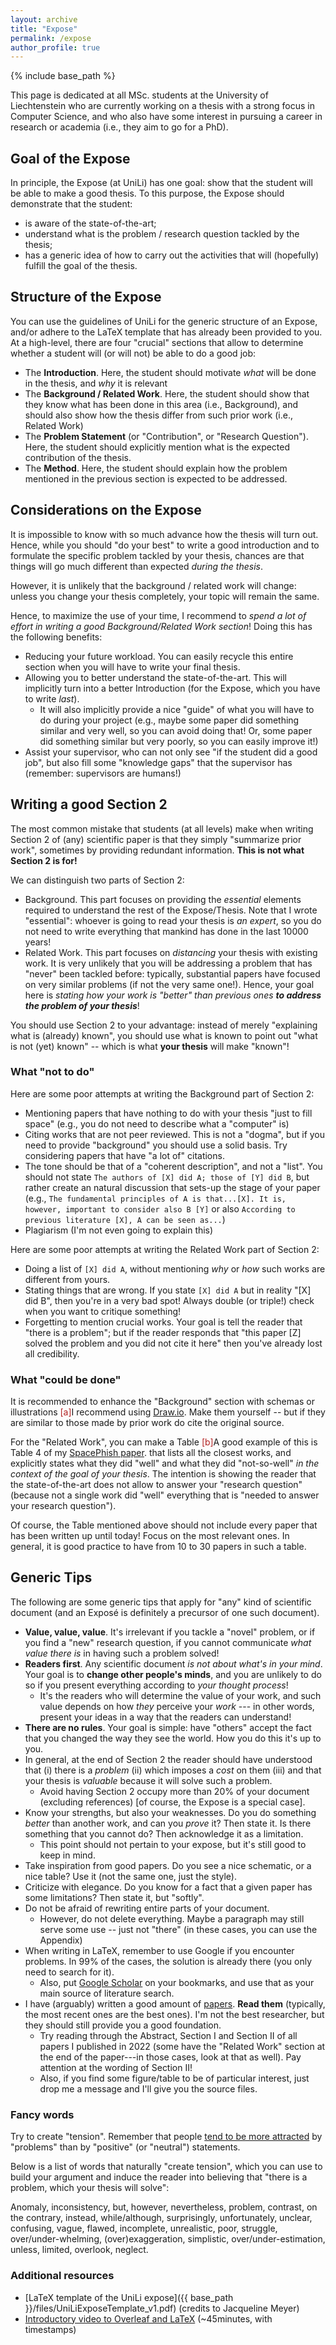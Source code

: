 ```yaml
---
layout: archive
title: "Expose"
permalink: /expose
author_profile: true
---
```


{% include base_path %}

This page is dedicated at all MSc. students at the University of Liechtenstein who are currently working on a thesis with a strong focus in Computer Science, and who also have some interest in pursuing a career in research or academia (i.e., they aim to go for a PhD). 

## Goal of the Expose
In principle, the Expose (at UniLi) has one goal: show that the student will be able to make a good thesis. To this purpose, the Expose should demonstrate that the student:
* is aware of the state-of-the-art;
* understand what is the problem / research question tackled by the thesis;
* has a generic idea of how to carry out the activities that will (hopefully) fulfill the goal of the thesis.

## Structure of the Expose
You can use the guidelines of UniLi for the generic structure of an Expose, and/or adhere to the LaTeX template that has already been provided to you. At a high-level, there are four "crucial" sections that allow to determine whether a student will (or will not) be able to do a good job:
* The **Introduction**. Here, the student should motivate *what* will be done in the thesis, and *why* it is relevant
* The **Background / Related Work**. Here, the student should show that they know what has been done in this area (i.e., Background), and should also show how the thesis differ from such prior work (i.e., Related Work)
* The **Problem Statement** (or "Contribution", or "Research Question"). Here, the student should explicitly mention what is the expected contribution of the thesis.
* The **Method**. Here, the student should explain how the problem mentioned in the previous section is expected to be addressed.

## Considerations on the Expose
It is impossible to know with so much advance how the thesis will turn out. Hence, while you should "do your best" to write a good introduction and to formulate the specific problem tackled by your thesis, chances are that things will go much different than expected _during the thesis_.

However, it is unlikely that the background / related work will change: unless you change your thesis completely, your topic will remain the same.

Hence, to maximize the use of your time, I recommend to _spend a lot of effort in writing a good Background/Related Work section_! Doing this has the following benefits:
* Reducing your future workload. You can easily recycle this entire section when you will have to write your final thesis.
* Allowing you to better understand the state-of-the-art. This will implicitly turn into a better Introduction (for the Expose, which you have to write _last_).
  * It will also implicitly provide a nice "guide" of what you will have to do during your project (e.g., maybe some paper did something similar and very well, so you can avoid doing that! Or, some paper did something similar but very poorly, so you can easily improve it!)
* Assist your supervisor, who can not only see "if the student did a good job", but also fill some "knowledge gaps" that the supervisor has (remember: supervisors are humans!)



## Writing a good Section 2

The most common mistake that students (at all levels) make when writing Section 2 of (any) scientific paper is that they simply "summarize prior work", sometimes by providing redundant information. **This is not what Section 2 is for!**

We can distinguish two parts of Section 2:
* Background. This part focuses on providing the _essential_ elements required to understand the rest of the Expose/Thesis. Note that I wrote "essential": whoever is going to read your thesis is _an expert_, so you do not need to write everything that mankind has done in the last 10000 years!
* Related Work. This part focuses on _distancing_ your thesis with existing work. It is very unlikely that you will be addressing a problem that has "never" been tackled before: typically, substantial papers have focused on very similar problems (if not the very same one!). Hence, your goal here is _stating how your work is "better" than previous ones **to address the problem of your thesis**_!

You should use Section 2 to your advantage: instead of merely "explaining what is (already) known", you should use what is known to point out "what is not (yet) known" -- which is what **your thesis** will make "known"!

### What "not to do"

Here are some poor attempts at writing the Background part of Section 2:
* Mentioning papers that have nothing to do with your thesis "just to fill space" (e.g., you do not need to describe what a "computer" is)
* Citing works that are not peer reviewed. This is not a "dogma", but if you need to provide "background" you should use a solid basis. Try considering papers that have "a lot of" citations.
* The tone should be that of a "coherent description", and not a "list". You should not state ```The authors of [X] did A; those of [Y] did B```, but rather create an natural discussion that sets-up the stage of your paper (e.g., ```The fundamental principles of A is that...[X]. It is, however, important to consider also B [Y]``` or also ```According to previous literature [X], A can be seen as...```)
* Plagiarism (I'm not even going to explain this)

Here are some poor attempts at writing the Related Work part of Section 2:
* Doing a list of ```[X] did A```, without mentioning _why_ or _how_ such works are different from yours.
* Stating things that are wrong. If you state ```[X] did A``` but in reality "[X] did B", then you're in a very bad spot! Always double (or triple!) check when you want to critique something!
* Forgetting to mention crucial works. Your goal is tell the reader that "there is a problem"; but if the reader responds that "this paper [Z] solved the problem and you did not cite it here" then you've already lost all credibility.

### What "could be done"

It is recommended to enhance the "Background" section with schemas or illustrations <span class="footnote"><a style="color:firebrick">[a]</a><span class="footnote_content">I recommend using [Draw.io](https://draw.io)</span></span>. Make them yourself -- but if they are similar to those made by prior work do cite the original source.

For the "Related Work", you can make a Table <span class="footnote"><a style="color:firebrick">[b]</a><span class="footnote_content">A good example of this is Table 4 of my [SpacePhish paper](https://www.giovanniapruzzese.com/files/papers/acsac22/acsac22.pdf).</span></span> that lists all the closest works, and explicitly states what they did "well" and what they did "not-so-well" _in the context of the goal of your thesis_. The intention is showing the reader that the state-of-the-art does not allow to answer your "research question" (because not a single work did "well" everything that is "needed to answer your research question").

Of course, the Table mentioned above should not include every paper that has been written up until today! Focus on the most relevant ones. In general, it is good practice to have from 10 to 30 papers in such a table.

## Generic Tips

The following are some generic tips that apply for "any" kind of scientific document (and an Exposé is definitely a precursor of one such document).

* **Value, value, value**. It's irrelevant if you tackle a "novel" problem, or if you find a "new" research question, if you cannot communicate _what value there is_ in having such a problem solved!
* **Readers first**. Any scientific document _is not about what's in your mind_. Your goal is to **change other people's minds**, and you are unlikely to do so if you present everything according to _your thought process_! 
  * It's the readers who will determine the value of your work, and such value depends on how _they_ perceive your _work_ --- in other words, present your ideas in a way that the readers can understand!
* **There are no rules**. Your goal is simple: have "others" accept the fact that you changed the way they see the world. How you do this it's up to you.
* In general, at the end of Section 2 the reader should have understood that (i) there is a _problem_ (ii) which imposes a _cost_ on them (iii) and that your thesis is _valuable_ because it will solve such a problem. 
  * Avoid having Section 2 occupy more than 20% of your document (excluding references) [of course, the Expose is a special case].
* Know your strengths, but also your weaknesses. Do you do something _better_ than another work, and can you _prove_ it? Then state it. Is there something that you cannot do? Then acknowledge it as a limitation.
  * This point should not pertain to your expose, but it's still good to keep in mind.
* Take inspiration from good papers. Do you see a nice schematic, or a nice table? Use it (not the same one, just the style).
* Criticize with elegance. Do you know for a fact that a given paper has some limitations? Then state it, but "softly". 
* Do not be afraid of rewriting entire parts of your document.
  * However, do not delete everything. Maybe a paragraph may still serve some use -- just not "there" (in these cases, you can use the Appendix)
* When writing in LaTeX, remember to use Google if you encounter problems. In 99% of the cases, the solution is already there (you only need to search for it).
  * Also, put [Google Scholar](https://scholar.google.com/) on your bookmarks, and use that as your main source of literature search.
* I have (arguably) written a good amount of [papers](https://www.giovanniapruzzese.com/publications/). **Read them** (typically, the most recent ones are the best ones). I'm not the best researcher, but they should still provide you a good foundation.
  * Try reading through the Abstract, Section I and Section II of all papers I published in 2022 (some have the "Related Work" section at the end of the paper---in those cases, look at that as well). Pay attention at the wording of Section II! 
  * Also, if you find some figure/table to be of particular interest, just drop me a message and I'll give you the source files. 


### Fancy words
Try to create "tension". Remember that people [tend to be more attracted](https://journals.sagepub.com/doi/abs/10.1207/s15327957pspr0504_2) by "problems" than by "positive" (or "neutral") statements.

Below is a list of words that naturally "create tension", which you can use to build your argument and induce the reader into believing that "there is a problem, which your thesis will solve":

Anomaly, inconsistency, but, however, nevertheless, problem, contrast, on the contrary, instead, while/although, surprisingly, unfortunately, unclear, confusing, vague, flawed, incomplete, unrealistic, poor, struggle, over/under-whelming, (over)exaggeration, simplistic, over/under-estimation, unless, limited, overlook, neglect.


### Additional resources

* [LaTeX template of the UniLi expose]({{ base_path }}/files/UniLiExposeTemplate_v1.pdf) (credits to Jacqueline Meyer)
* [Introductory video to Overleaf and LaTeX](https://youtu.be/Es1_jjlcULE) (~45minutes, with timestamps)
